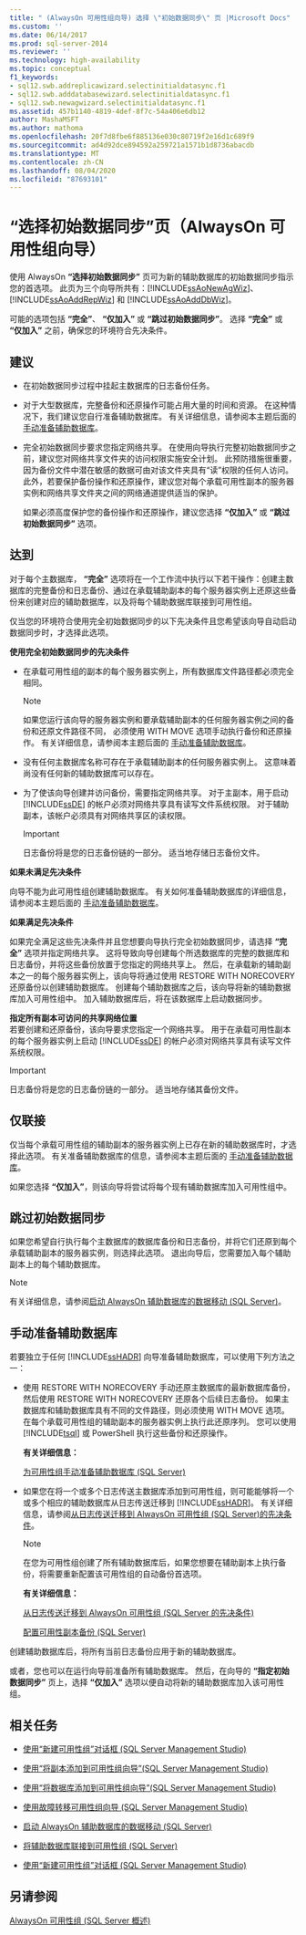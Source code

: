```yaml
---
title: " (AlwaysOn 可用性组向导) 选择 \"初始数据同步\" 页 |Microsoft Docs"
ms.custom: ''
ms.date: 06/14/2017
ms.prod: sql-server-2014
ms.reviewer: ''
ms.technology: high-availability
ms.topic: conceptual
f1_keywords:
- sql12.swb.addreplicawizard.selectinitialdatasync.f1
- sql12.swb.adddatabasewizard.selectinitialdatasync.f1
- sql12.swb.newagwizard.selectinitialdatasync.f1
ms.assetid: 457b1140-4819-4def-8f7c-54a406e6db12
author: MashaMSFT
ms.author: mathoma
ms.openlocfilehash: 20f7d8fbe6f885136e030c80719f2e16d1c689f9
ms.sourcegitcommit: ad4d92dce894592a259721a1571b1d8736abacdb
ms.translationtype: MT
ms.contentlocale: zh-CN
ms.lasthandoff: 08/04/2020
ms.locfileid: "87693101"
---
```

# <a name="select-initial-data-synchronization-page-alwayson-availability-group-wizards"></a>“选择初始数据同步”页（AlwaysOn 可用性组向导）
  使用 AlwaysOn **“选择初始数据同步”** 页可为新的辅助数据库的初始数据同步指示您的首选项。 此页为三个向导所共有：[!INCLUDE[ssAoNewAgWiz](../../../includes/ssaonewagwiz-md.md)]、[!INCLUDE[ssAoAddRepWiz](../../../includes/ssaoaddrepwiz-md.md)] 和 [!INCLUDE[ssAoAddDbWiz](../../../includes/ssaoadddbwiz-md.md)]。  
  
 可能的选项包括 **“完全”**、 **“仅加入”** 或 **“跳过初始数据同步”**。 选择 **“完全”** 或 **“仅加入”** 之前，确保您的环境符合先决条件。  
  

  
##  <a name="recommendations"></a><a name="Recommendations"></a> 建议  
  
-   在初始数据同步过程中挂起主数据库的日志备份任务。  
  
-   对于大型数据库，完整备份和还原操作可能占用大量的时间和资源。 在这种情况下，我们建议您自行准备辅助数据库。 有关详细信息，请参阅本主题后面的 [手动准备辅助数据库](#PrepareSecondaryDbs)。  
  
-   完全初始数据同步要求您指定网络共享。 在使用向导执行完整初始数据同步之前，建议您对网络共享文件夹的访问权限实施安全计划。 此预防措施很重要，因为备份文件中潜在敏感的数据可由对该文件夹具有“读”权限的任何人访问。 此外，若要保护备份操作和还原操作，建议您对每个承载可用性副本的服务器实例和网络共享文件夹之间的网络通道提供适当的保护。  
  
     如果必须高度保护您的备份操作和还原操作，建议您选择 **“仅加入”** 或 **“跳过初始数据同步”** 选项。  
  
##  <a name="full"></a><a name="Full"></a>达到  
 对于每个主数据库， **“完全”** 选项将在一个工作流中执行以下若干操作：创建主数据库的完整备份和日志备份、通过在承载辅助副本的每个服务器实例上还原这些备份来创建对应的辅助数据库，以及将每个辅助数据库联接到可用性组。  
  
 仅当您的环境符合使用完全初始数据同步的以下先决条件且您希望该向导自动启动数据同步时，才选择此选项。  
  
 **使用完全初始数据同步的先决条件**  
  
-   在承载可用性组的副本的每个服务器实例上，所有数据库文件路径都必须完全相同。  
  
    > [!NOTE]  
    >  如果您运行该向导的服务器实例和要承载辅助副本的任何服务器实例之间的备份和还原文件路径不同， 必须使用 WITH MOVE 选项手动执行备份和还原操作。 有关详细信息，请参阅本主题后面的 [手动准备辅助数据库](#PrepareSecondaryDbs)。  
  
-   没有任何主数据库名称可存在于承载辅助副本的任何服务器实例上。 这意味着尚没有任何新的辅助数据库可以存在。  
  
-   为了使该向导创建并访问备份，需要指定网络共享。 对于主副本，用于启动 [!INCLUDE[ssDE](../../../includes/ssde-md.md)] 的帐户必须对网络共享具有读写文件系统权限。 对于辅助副本，该帐户必须具有对网络共享区的读权限。  
  
    > [!IMPORTANT]  
    >  日志备份将是您的日志备份链的一部分。 适当地存储日志备份文件。  
  
 **如果未满足先决条件**  
  
 向导不能为此可用性组创建辅助数据库。 有关如何准备辅助数据库的详细信息，请参阅本主题后面的 [手动准备辅助数据库](#PrepareSecondaryDbs)。  
  
 **如果满足先决条件**  
  
 如果完全满足这些先决条件并且您想要向导执行完全初始数据同步，请选择 **“完全”** 选项并指定网络共享。 这将导致向导创建每个所选数据库的完整的数据库和日志备份，并将这些备份放置于您指定的网络共享上。 然后，在承载新的辅助副本之一的每个服务器实例上，该向导将通过使用 RESTORE WITH NORECOVERY 还原备份以创建辅助数据库。 创建每个辅助数据库之后，该向导将新的辅助数据库加入可用性组中。 加入辅助数据库后，将在该数据库上启动数据同步。  
  
 **指定所有副本可访问的共享网络位置**  
 若要创建和还原备份，该向导要求您指定一个网络共享。 用于在承载可用性副本的每个服务器实例上启动 [!INCLUDE[ssDE](../../../includes/ssde-md.md)] 的帐户必须对网络共享具有读写文件系统权限。  
  
> [!IMPORTANT]  
>  日志备份将是您的日志备份链的一部分。 适当地存储其备份文件。  
  
##  <a name="join-only"></a><a name="Joinonly"></a>仅联接  
 仅当每个承载可用性组的辅助副本的服务器实例上已存在新的辅助数据库时，才选择此选项。 有关准备辅助数据库的信息，请参阅本主题后面的 [手动准备辅助数据库](#PrepareSecondaryDbs)。  
  
 如果您选择 **“仅加入”**，则该向导将尝试将每个现有辅助数据库加入可用性组中。  
  
## <a name="skip-initial-data-synchronization"></a>跳过初始数据同步  
 如果您希望自行执行每个主数据库的数据库备份和日志备份，并将它们还原到每个承载辅助副本的服务器实例，则选择此选项。 退出向导后，您需要加入每个辅助副本上的每个辅助数据库。  
  
> [!NOTE]  
>  有关详细信息，请参阅[启动 AlwaysOn 辅助数据库的数据移动 (SQL Server)](start-data-movement-on-an-always-on-secondary-database-sql-server.md)。  
  
##  <a name="to-prepare-secondary-databases-manually"></a><a name="PrepareSecondaryDbs"></a>手动准备辅助数据库  
 若要独立于任何 [!INCLUDE[ssHADR](../../../includes/sshadr-md.md)] 向导准备辅助数据库，可以使用下列方法之一：  
  
-   使用 RESTORE WITH NORECOVERY 手动还原主数据库的最新数据库备份，然后使用 RESTORE WITH NORECOVERY 还原各个后续日志备份。 如果主数据库和辅助数据库具有不同的文件路径，则必须使用 WITH MOVE 选项。 在每个承载可用性组的辅助副本的服务器实例上执行此还原序列。  您可以使用 [!INCLUDE[tsql](../../../includes/tsql-md.md)] 或 PowerShell 执行这些备份和还原操作。  
  
     **有关详细信息：**  
  
     [为可用性组手动准备辅助数据库 (SQL Server)](manually-prepare-a-secondary-database-for-an-availability-group-sql-server.md)  
  
-   如果您在将一个或多个日志传送主数据库添加到可用性组，则可能能够将一个或多个相应的辅助数据库从日志传送迁移到 [!INCLUDE[ssHADR](../../../includes/sshadr-md.md)]。 有关详细信息，请参阅[从日志传送迁移到 AlwaysOn 可用性组 &#40;SQL Server&#41;的先决条件](prereqs-migrating-log-shipping-to-always-on-availability-groups.md)。  
  
    > [!NOTE]  
    >  在您为可用性组创建了所有辅助数据库后，如果您想要在辅助副本上执行备份，将需要重新配置该可用性组的自动备份首选项。  
  
     **有关详细信息：**  
  
     [从日志传送迁移到 AlwaysOn 可用性组 &#40;SQL Server 的先决条件&#41;](prereqs-migrating-log-shipping-to-always-on-availability-groups.md)  
  
     [配置可用性副本备份 (SQL Server)](configure-backup-on-availability-replicas-sql-server.md)  
  
 创建辅助数据库后，将所有当前日志备份应用于新的辅助数据库。  
  
 或者，您也可以在运行向导前准备所有辅助数据库。 然后，在向导的 **“指定初始数据同步”** 页上，选择 **“仅加入”** 选项以便自动将新的辅助数据库加入该可用性组。  
  
##  <a name="related-tasks"></a><a name="LaunchWiz"></a> 相关任务  
  
-   [使用“新建可用性组”对话框 (SQL Server Management Studio)](use-the-new-availability-group-dialog-box-sql-server-management-studio.md)  
  
-   [使用“将副本添加到可用性组向导”(SQL Server Management Studio)](use-the-add-replica-to-availability-group-wizard-sql-server-management-studio.md)  
  
-   [使用“将数据库添加到可用性组向导”(SQL Server Management Studio)](availability-group-add-database-to-group-wizard.md)  
  
-   [使用故障转移可用性组向导 (SQL Server Management Studio)](use-the-fail-over-availability-group-wizard-sql-server-management-studio.md)  
  
-   [启动 AlwaysOn 辅助数据库的数据移动 &#40;SQL Server&#41;](start-data-movement-on-an-always-on-secondary-database-sql-server.md)  
  
-   [将辅助数据库联接到可用性组 (SQL Server)](join-a-secondary-database-to-an-availability-group-sql-server.md)  
  
-   [使用“新建可用性组”对话框 (SQL Server Management Studio)](use-the-new-availability-group-dialog-box-sql-server-management-studio.md)  
  
## <a name="see-also"></a>另请参阅  
 [AlwaysOn 可用性组 &#40;SQL Server 概述&#41;](overview-of-always-on-availability-groups-sql-server.md)  
  
  
